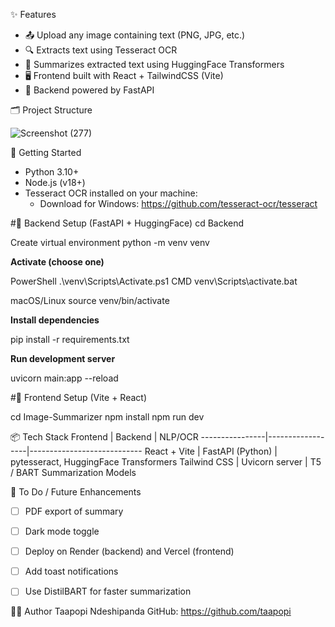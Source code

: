 ✨ Features
- 📤 Upload any image containing text (PNG, JPG, etc.)
- 🔍 Extracts text using Tesseract OCR
- 🧠 Summarizes extracted text using HuggingFace Transformers
- 🖥️ Frontend built with React + TailwindCSS (Vite)
- 🚀 Backend powered by FastAPI

🗂️ Project Structure

![Screenshot (277)](https://github.com/user-attachments/assets/44fef2f1-5bbb-44bf-9c01-c6f77e69ed35)


🚀 Getting Started
- Python 3.10+
- Node.js (v18+)
- Tesseract OCR installed on your machine:
  - Download for Windows: https://github.com/tesseract-ocr/tesseract

#🔧 Backend Setup (FastAPI + HuggingFace)
cd Backend

Create virtual environment
python -m venv venv


**Activate (choose one)**

PowerShell
.\venv\Scripts\Activate.ps1
CMD
venv\Scripts\activate.bat

macOS/Linux
source venv/bin/activate

**Install dependencies**

pip install -r requirements.txt

**Run development server**

uvicorn main:app --reload

#🎨 Frontend Setup (Vite + React)

cd Image-Summarizer
npm install
npm run dev

📦 Tech Stack
Frontend        | Backend          | NLP/OCR
----------------|------------------|----------------------------
React + Vite    | FastAPI (Python) | pytesseract, HuggingFace Transformers
Tailwind CSS    | Uvicorn server   | T5 / BART Summarization Models


📌 To Do / Future Enhancements
- [ ] PDF export of summary
- [ ] Dark mode toggle
- [ ] Deploy on Render (backend) and Vercel (frontend)
- [ ] Add toast notifications
- [ ] Use DistilBART for faster summarization



🧑‍💻 Author
Taapopi Ndeshipanda
GitHub: https://github.com/taapopi
